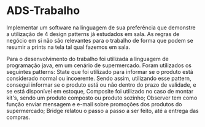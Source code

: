 # ADS-Trabalho
Implementar um software na linguagem de sua preferência que demonstre a utilização de 4 design patterns já estudados em sala. As regras de negócio em si não são relevantes para o trabalho de forma que podem se resumir a prints na tela tal qual fazemos em sala.

Para o desenvolvimento do trabalho foi utilizada a linguagem de programação java, em um cenário de supermercado.
Foram utilizados os seguintes patterns:
State que foi utilizado para informar se o produto está considerado normal ou incoerente. Sendo assim, utilizando esse pattern, consegui informar se o produto está ou não dentro do prazo de validade, e se está disponível em estoque,
Composite foi utilizado no caso de montar kit's, sendo um produto composto ou produto sozinho;
Observer tem como função enviar mensagem e e-mail sobre promoções dos produtos do supermercado;
Bridge relatou o passo a passo a ser feito, até a entrega das compras.
